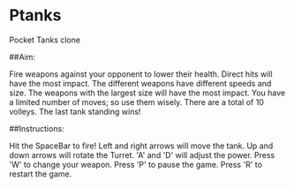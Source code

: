 # Ptanks
Pocket Tanks clone

##Aim:

Fire weapons against your opponent to lower their health.
Direct hits will have the most impact.
The different weapons have different speeds and size.
The weapons with the largest size will have the most impact.
You have a limited number of moves; so use them wisely.
There are a total of 10 volleys.
The last tank standing wins!

##Instructions:

Hit the SpaceBar to fire!
Left and right arrows will move the tank.
Up and down arrows will rotate the Turret.
'A' and 'D' will adjust the power.
Press 'W' to change your weapon.
Press 'P' to pause the game.
Press 'R' to restart the game.
